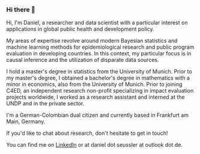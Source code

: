 ### Hi there 👋

Hi, I'm Daniel, a researcher and data scientist with a particular interest on applications in global public health and development policy.

My areas of expertise revolve around modern Bayesian statistics and machine learning methods for epidemiological research and public program evaluation in developing countries. In this context, my particular focus is in causal inference and the utilization of disparate data sources.

I hold a master's degree in statistics from the University of Munich. Prior to my master's degree, I obtained a bachelor's degree in mathematics with a minor in economics, also from the University of Munich. Prior to joining C4ED, an independent research non-profit specializing in impact evaluation projects worldwide, I worked as a research assistant and interned at the UNDP and in the private sector. 

I'm a German-Colombian dual citizen and currently based in Frankfurt am Main, Germany.

If you'd like to chat about research, don't hesitate to get in touch!

You can find me on [LinkedIn](https://www.linkedin.com/daniel-seussler/) or at daniel dot seussler at outlook dot de. 

<!--
**danielseussler/danielseussler** is a ✨ _special_ ✨ repository because its `README.md` (this file) appears on your GitHub profile.

Here are some ideas to get you started:

- 🔭 I’m currently working on ...
- 🌱 I’m currently learning ...
- 👯 I’m looking to collaborate on ...
- 🤔 I’m looking for help with ...
- 💬 Ask me about ...
- 📫 How to reach me: ...
- 😄 Pronouns: ...
- ⚡ Fun fact: ...

See also [danielseussler.github.io](https://danielseussler.github.io).
-->
